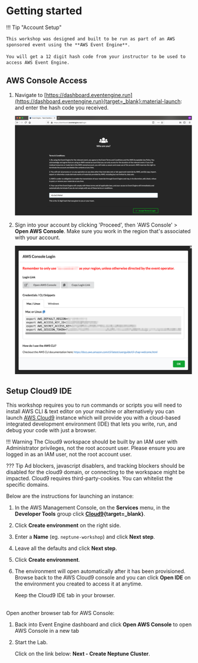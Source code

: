 # Getting started

!!! Tip "Account Setup"

    This workshop was designed and built to be run as part of an AWS sponsored event using the **AWS Event Engine**. 
    
    You will get a 12 digit hash code from your instructor to be used to access AWS Event Engine.
    
## AWS Console Access

1. Navigate to [https://dashboard.eventengine.run](https://dashboard.eventengine.run){target=_blank}:material-launch: and enter the hash code you received. 

    ![](assets/images/ee-home.png)

2. Sign into your account by clicking 'Proceed', then 'AWS Console' > **Open AWS Console**. Make sure you work in the region that's associated with your account. 

    ![](assets/images/ee-login.png) 


## Setup Cloud9 IDE

This workshop requires you to run commands or scripts you will need to install AWS CLI & text editor on your machine or alternatively you can launch [AWS Cloud9](https://aws.amazon.com/cloud9/) instance which will provide you with a cloud-based integrated development environment (IDE) that lets you write, run, and debug your code with just a browser. 

!!! Warning
    The Cloud9 workspace should be built by an IAM user with Administrator privileges, not the root account user. Please ensure you are logged in as an IAM user, not the root account user.

??? Tip 
    Ad blockers, javascript disablers, and tracking blockers should be disabled for the cloud9 domain, or connecting to the workspace might be impacted. Cloud9 requires third-party-cookies. You can whitelist the specific domains.

Below are the instructions for launching an instance:

1. In the AWS Management Console, on the **Services** menu, in the **Developer Tools** group click **[Cloud9](https://console.aws.amazon.com/cloud9/home){target=_blank}**.
2. Click **Create environment** on the right side.
3. Enter a **Name** (eg. `neptune-workshop`) and click **Next step**.
4. Leave all the defaults and click **Next step**.
5. Click **Create environment**.
6. The environment will open automatically after it has been provisioned. Browse back to the AWS Cloud9 console and you can click **Open IDE** on the environment you created to access it at anytime.
   
    Keep the Cloud9 IDE tab in your browser.
  
<br/>
Open another browser tab for AWS Console:

1. Back into Event Engine dashboard and click **Open AWS Console** to open AWS Console in a new tab 

2. Start the Lab. 
   
    Click on the link below: **Next - Create Neptune Cluster**.
